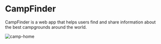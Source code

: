 # CampFinder
CampFinder is a web app that helps users find and share information about the best campgrounds around the world.

![camp-home](https://user-images.githubusercontent.com/100396329/183911961-c95091f6-6236-4e2c-a605-863a9c8aa5c0.png)
